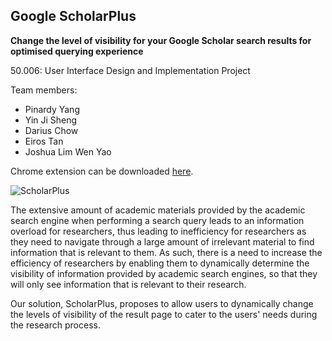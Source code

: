 ## Google ScholarPlus

**Change the level of visibility for your Google Scholar search results for optimised querying experience**

50.006: User Interface Design and Implementation Project

Team members:
- Pinardy Yang
- Yin Ji Sheng
- Darius Chow
- Eiros Tan
- Joshua Lim Wen Yao

Chrome extension can be downloaded [here](https://chrome.google.com/webstore/detail/scholar%2B/jebcfbhiogjccfdaghbngjolfofckgkn?hl=en-US&gl=SG&authuser=2).

![ScholarPlus](https://raw.githubusercontent.com/yinjisheng311/ScholarPlus/master/screenshot.PNG)

The extensive amount of academic materials provided by the academic search engine when performing a search query leads to an information overload for researchers, thus leading to inefficiency for researchers as they need to navigate through a large amount of irrelevant material to find information that is relevant to them. As such, there is a need to increase the efficiency of researchers by enabling them to dynamically determine the visibility of information provided by academic search engines, so that they will only see information that is relevant to their research.

Our solution, ScholarPlus, proposes to allow users to dynamically change the levels of visibility of the result page to cater to the users' needs during the research process.

